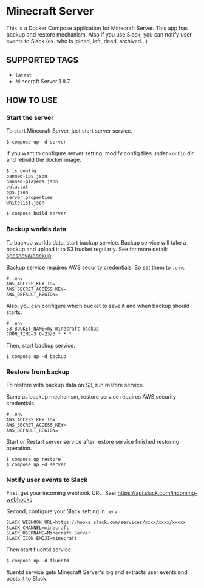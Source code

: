 # Minecraft Server
This is a Docker Compose application for Minecraft Server. This app has backup and restore mechanism. Also if you use Slack, you can notify user events to Slack (ex. who is joined, left, dead, archived...)

## SUPPORTED TAGS

- `latest`
 - Minecraft Server 1.8.7

## HOW TO USE
### Start the server
To start Minecraft Server, just start server service.

```
$ compose up -d server
```

If you want to configure server setting, modify config files under `config` dir and rebuild the docker image.

```
$ ls config
banned-ips.json
banned-players.json
eula.txt
ops.json
server.properties
whitelist.json
```

```bash
$ compose build server
```

### Backup worlds data
To backup worlds data, start backup service.
Backup service will take a backup and upload it to S3 bucket regularly.
See for more detail: [spesnova/dockup](https://github.com/spesnova/dockup)

Backup service requires AWS security credentials.
So set them to `.env`.

```
# .env
AWS_ACCESS_KEY_ID=
AWS_SECRET_ACCESS_KEY=
AWS_DEFAULT_REGION=
```

Also, you can configure which bucket to save it and when backup should starts.

```
# .env
S3_BUCKET_NAME=my-minecraft-backup
CRON_TIME=3 0-23/3 * * *
```

Then, start backup service.

```
$ compose up -d backup
```

### Restore from backup
To restore with backup data on S3, run restore service.

Same as backup mechanism, restore service requires AWS security credentials.

```
# .env
AWS_ACCESS_KEY_ID=
AWS_SECRET_ACCESS_KEY=
AWS_DEFAULT_REGION=
```

Start or Restart server service after restore service finished restoring operation.

```
$ compose up restore
$ compose up -d server
```



### Notify user events to Slack
First, get your incoming webhook URL.
See: https://api.slack.com/incoming-webhooks

Second, configure your Slack setting in `.env`

```
SLACK_WEBHOOK_URL=https://hooks.slack.com/services/xxxx/xxxx/xxxxx
SLACK_CHANNEL=minecraft
SLACK_USERNAME=Minecraft Server
SLACK_ICON_EMOJI=minecraft
```

Then start fluentd service.

```
$ compose up -d fluentd
```

fluentd service gets Minecraft Server's log and extracts user events and posts it to Slack.
